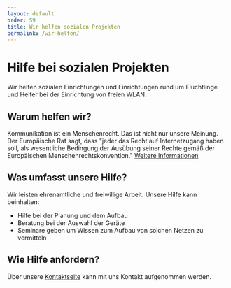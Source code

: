 ```yaml
---
layout: default
order: 59
title: Wir helfen sozialen Projekten
permalink: /wir-helfen/
---
```

# Hilfe bei sozialen Projekten

Wir helfen sozialen Einrichtungen und Einrichtungen rund um Flüchtlinge und Helfer bei der Einrichtung von freien WLAN.

## Warum helfen wir?
Kommunikation ist ein Menschenrecht. Das ist nicht nur unsere Meinung. Der Europäische Rat sagt, dass "jeder das Recht auf Internetzugang haben soll, als wesentliche Bedingung der Ausübung seiner Rechte gemäß der Europäischen Menschenrechtskonvention."
[Weitere Informationen](https://wiki.freifunk.net/images/f/fc/160503_freifunk_AccessHumanRight.pdf)

## Was umfasst unsere Hilfe?
Wir leisten ehrenamtliche und freiwillige Arbeit.
Unsere Hilfe kann beinhalten:

- Hilfe bei der Planung und dem Aufbau
- Beratung bei der Auswahl der Geräte
- Seminare geben um Wissen zum Aufbau von solchen Netzen zu vermitteln

## Wie Hilfe anfordern?

Über unsere [Kontaktseite](/kontakt) kann mit uns Kontakt aufgenommen werden.
